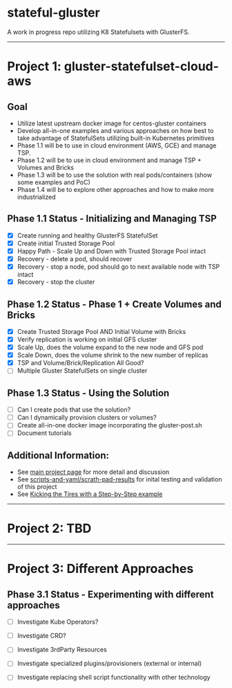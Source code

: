 # stateful-gluster
A work in progress repo utilizing K8 Statefulsets with GlusterFS.

---
# Project 1: gluster-statefulset-cloud-aws

## Goal
- Utilize latest upstream docker image for centos-gluster containers
- Develop all-in-one examples and various approaches on how best to take advantage of StatefulSets utilizing built-in Kubernetes primitives
- Phase 1.1 will be to use in cloud environment (AWS, GCE) and manage TSP.
- Phase 1.2 will be to use in cloud environment and manage TSP + Volumes and Bricks
- Phase 1.3 will be to use the solution with real pods/containers (show some examples and PoC)
- Phase 1.4 will be to explore other approaches and how to make more industrialized

## Phase 1.1 Status - Initializing and Managing TSP
- [x] Create running and healthy GlusterFS StatefulSet
- [x] Create initial Trusted Storage Pool
- [x] Happy Path - Scale Up and Down with Trusted Storage Pool intact
- [x] Recovery - delete a pod, should recover
- [x] Recovery - stop a node, pod should go to next available node with TSP intact
- [x] Recovery - stop the cluster

## Phase 1.2 Status - Phase 1 + Create Volumes and Bricks
- [x] Create Trusted Storage Pool AND Initial Volume with Bricks
- [x] Verify replication is working on initial GFS cluster
- [x] Scale Up, does the volume expand to the new node and GFS pod
- [x] Scale Down, does the volume shrink to the new number of replicas
- [x] TSP and Volume/Brick/Replication All Good?
- [ ] Multiple Gluster StatefulSets on single cluster

## Phase 1.3 Status - Using the Solution
- [ ] Can I create pods that use the solution?
- [ ] Can I dynamically provision clusters or volumes?
- [ ] Create all-in-one docker image incorporating the gluster-post.sh
- [ ] Document tutorials

## Additional Information:
- See [main project page](https://github.com/screeley44/stateful-gluster/tree/master/projects/gluster-statefulset-cloud-aws) for more detail and discussion
- See [scripts-and-yaml/scrath-pad-results](https://github.com/screeley44/stateful-gluster/tree/master/projects/gluster-statefulset-cloud-aws/scripts-and-yaml/scratch-pad-results) for inital testing and validation of this project
- See [Kicking the Tires with a Step-by-Step example](https://github.com/screeley44/stateful-gluster/tree/master/projects/gluster-statefulset-cloud-aws/examples/kicking-the-tires)
---
# Project 2: TBD



---
# Project 3: Different Approaches

## Phase 3.1 Status - Experimenting with different approaches
- [ ] Investigate Kube Operators?
- [ ] Investigate CRD?
- [ ] Investigate 3rdParty Resources
- [ ] Investigate specialized plugins/provisioners (external or internal)
- [ ] Investigate replacing shell script functionality with other technology

 
